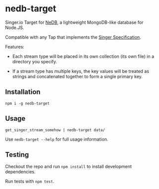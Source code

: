 # nedb-target

Singer.io Target for [NeDB](https://github.com/louischatriot/nedb), a lightweight MongoDB-like database for Node.JS.

Compatible with any Tap that implements the [Singer Specification](https://github.com/singer-io/getting-started/blob/master/SPEC.md).

Features:

- Each stream type will be placed in its own collection (its own file) in a directory you specify.

- If a stream type has multiple keys, the key values will be treated as strings and concatenated together to form a single primary key.

## Installation

```shell
npm i -g nedb-target
```

## Usage

```shell
get_singer_stream_somehow | nedb-target data/
```

Use `nedb-target --help` for full usage information.

## Testing

Checkout the repo and run `npm install` to install development dependencies.

Run tests with `npm test`.
